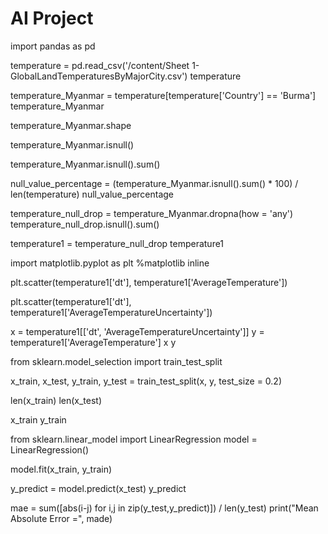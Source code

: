 # AI Project

import pandas as pd

temperature = pd.read_csv('/content/Sheet 1-GlobalLandTemperaturesByMajorCity.csv')
temperature

temperature_Myanmar = temperature[temperature['Country'] == 'Burma']
temperature_Myanmar

temperature_Myanmar.shape

temperature_Myanmar.isnull()

temperature_Myanmar.isnull().sum()

null_value_percentage = (temperature_Myanmar.isnull().sum() * 100) / len(temperature)
null_value_percentage

temperature_null_drop = temperature_Myanmar.dropna(how = 'any')
temperature_null_drop.isnull().sum()

temperature1 = temperature_null_drop
temperature1

import matplotlib.pyplot as plt
%matplotlib inline

plt.scatter(temperature1['dt'], temperature1['AverageTemperature'])

plt.scatter(temperature1['dt'], temperature1['AverageTemperatureUncertainty'])

x = temperature1[['dt', 'AverageTemperatureUncertainty']]
y = temperature1['AverageTemperature']
x
y

from sklearn.model_selection import train_test_split

x_train, x_test, y_train, y_test = train_test_split(x, y, test_size = 0.2)

len(x_train)
len(x_test)

x_train
y_train

from sklearn.linear_model import LinearRegression
model = LinearRegression()

model.fit(x_train, y_train)

y_predict = model.predict(x_test)
y_predict

mae = sum([abs(i-j) for i,j in zip(y_test,y_predict)]) / len(y_test)
print("Mean Absolute Error =", made)

